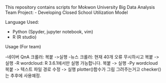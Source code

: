 This repository contains scripts for Mokwon University Big Data Analysis Team Project: 
	- Developing Closed School Utilization Model

Language Used:
- Python (Spyder, jupyter notebook, vim)
- R (R studio)

Usage (For team)

-네이버 QnA 크롤러: 복붙 ->실행
-뉴스 크롤러: 현재 40개 오류 무시하시고 복붙 -> 실행
-R wordcloud: R 3.6.1에서만 실행 가능합니다. 복붙 -> 실행
-Py wordcloud 복붙 -> 텍스트 파일 경로 수정 -> 실행  plotter()함수가 그림 그려주는거고 checker()는 추후에 사용예정. 

